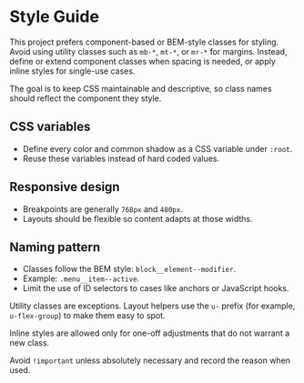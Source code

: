 # Style Guide

This project prefers component-based or BEM-style classes for styling. Avoid using utility classes such as `mb-*`, `mt-*`, or `mr-*` for margins. Instead, define or extend component classes when spacing is needed, or apply inline styles for single-use cases.

The goal is to keep CSS maintainable and descriptive, so class names should reflect the component they style.

## CSS variables

- Define every color and common shadow as a CSS variable under `:root`.
- Reuse these variables instead of hard coded values.

## Responsive design

- Breakpoints are generally `768px` and `480px`.
- Layouts should be flexible so content adapts at those widths.

## Naming pattern

- Classes follow the BEM style: `block__element--modifier`.
- Example: `.menu__item--active`.
- Limit the use of ID selectors to cases like anchors or JavaScript hooks.

Utility classes are exceptions. Layout helpers use the `u-` prefix (for example,
`u-flex-group`) to make them easy to spot.

Inline styles are allowed only for one-off adjustments that do not warrant a new class.

Avoid `!important` unless absolutely necessary and record the reason when used.
